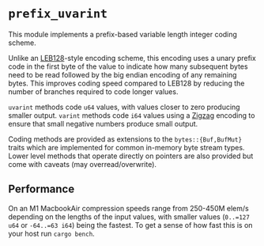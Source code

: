 # `prefix_uvarint`

This module implements a prefix-based variable length integer coding scheme.

Unlike an [LEB128](https://en.wikipedia.org/wiki/LEB128)-style encoding scheme, this encoding
uses a unary prefix code in the first byte of the value to indicate how many subsequent bytes
need to be read followed by the big endian encoding of any remaining bytes. This improves
coding speed compared to LEB128 by reducing the number of branches required to code longer
values.

`uvarint` methods code `u64` values, with values closer to zero producing smaller output.
`varint` methods code `i64` values using a [Zigzag](https://en.wikipedia.org/wiki/Variable-length_quantity#Zigzag_encoding)
encoding to ensure that small negative numbers produce small output.

Coding methods are provided as extensions to the `bytes::{Buf,BufMut}` traits which are
implemented for common in-memory byte stream types. Lower level methods that operate directly
on pointers are also provided but come with caveats (may overread/overwrite).

## Performance

On an M1 MacbookAir compression speeds range from 250-450M elem/s depending on the lengths of the
input values, with smaller values (`0..=127 u64` or `-64..=63 i64`) being the fastest. To get a
sense of how fast this is on your host run `cargo bench`.